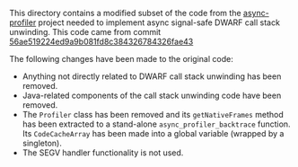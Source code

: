 This directory contains a modified subset of the code from the
[async-profiler](https://github.com/jvm-profiling-tools/async-profiler) project
needed to implement async signal-safe DWARF call stack unwinding. This code
came from commit [56ae519224ed9a9b081fd8c384326784326fae43](https://github.com/jvm-profiling-tools/async-profiler/commit/56ae519224ed9a9b081fd8c384326784326fae43)

The following changes have been made to the original code:

* Anything not directly related to DWARF call stack unwinding has been removed.
* Java-related components of the call stack unwinding code have been removed.
* The `Profiler` class has been removed and its `getNativeFrames` method has
  been extracted to a stand-alone `async_profiler_backtrace` function. Its
  `CodeCacheArray` has been made into a global variable (wrapped by a singleton).
* The SEGV handler functionality is not used.